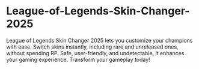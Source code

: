 # League-of-Legends-Skin-Changer-2025
League of Legends Skin Changer 2025 lets you customize your champions with ease. Switch skins instantly, including rare and unreleased ones, without spending RP. Safe, user-friendly, and undetectable, it enhances your gaming experience. Transform your gameplay today!
